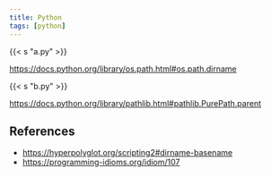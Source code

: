 ```yaml
---
title: Python
tags: [python]
---
```


{{< s "a.py" >}}

<https://docs.python.org/library/os.path.html#os.path.dirname>

{{< s "b.py" >}}

<https://docs.python.org/library/pathlib.html#pathlib.PurePath.parent>

## References

- <https://hyperpolyglot.org/scripting2#dirname-basename>
- <https://programming-idioms.org/idiom/107>

